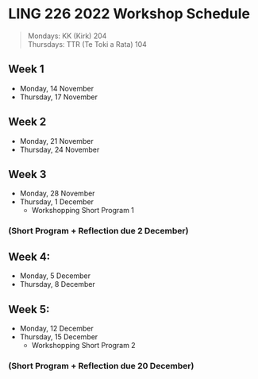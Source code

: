 # LING 226 2022 Workshop Schedule
> Mondays: KK (Kirk) 204   
> Thursdays: TTR (Te Toki a Rata) 104

## Week 1
- Monday, 14 November
- Thursday, 17 November

## Week 2
- Monday, 21 November
- Thursday, 24 November

## Week 3
- Monday, 28 November
- Thursday, 1 December
    - Workshopping Short Program 1

### (Short Program + Reflection due 2 December)

## Week 4:
- Monday, 5 December
- Thursday, 8 December

## Week 5:
- Monday, 12 December
- Thursday, 15 December
    - Workshopping Short Program 2
### (Short Program + Reflection due 20 December)